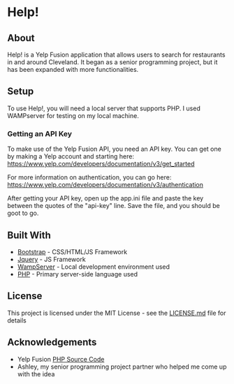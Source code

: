 # Help!

## About

Help! is a Yelp Fusion application that allows users to search for restaurants in and around Cleveland. It began as a senior programming project, but it has been expanded with more functionalities.

## Setup

To use Help!, you will need a local server that supports PHP. I used WAMPserver for testing on my local machine.

### Getting an API Key

To make use of the Yelp Fusion API, you need an API key. You can get one by making a Yelp account and starting here: https://www.yelp.com/developers/documentation/v3/get_started

For more information on authentication, you can go here: https://www.yelp.com/developers/documentation/v3/authentication

After getting your API key, open up the app.ini file and paste the key between the quotes of the "api-key" line. Save the file, and you should be goot to go. 

## Built With

* [Bootstrap](https://getbootstrap.com/) - CSS/HTML/JS Framework
* [Jquery](https://jquery.com/) - JS Framework
* [WampServer](https://www.wampserver.com/en/) - Local development environment used
* [PHP](https://www.php.net/) - Primary server-side language used

## License

This project is licensed under the MIT License - see the [LICENSE.md](LICENSE.md) file for details

## Acknowledgements

* Yelp Fusion [PHP Source Code](https://github.com/Yelp/yelp-fusion/tree/master/fusion/php)
* Ashley, my senior programming project partner who helped me come up with the idea
